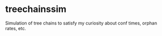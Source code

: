 treechainssim
=============

Simulation of tree chains to satisfy my curiosity about conf times, orphan rates, etc.
